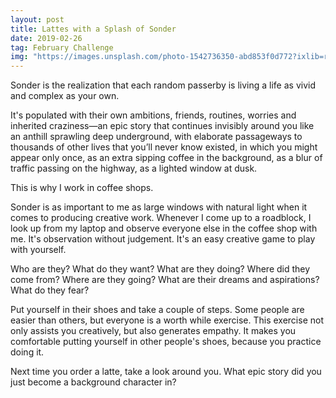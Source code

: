 ```yaml
---
layout: post
title: Lattes with a Splash of Sonder
date: 2019-02-26
tag: February Challenge
img: "https://images.unsplash.com/photo-1542736350-abd853f0d772?ixlib=rb-1.2.1&q=80&fm=jpg&crop=entropy&cs=tinysrgb&w=1080&fit=max&ixid=eyJhcHBfaWQiOjExNzczfQ"
---
```


Sonder is the realization that each random passerby is living a life as vivid and complex as your own.

It's populated with their own ambitions, friends, routines, worries and inherited craziness—an epic story that continues invisibly around you like an anthill sprawling deep underground, with elaborate passageways to thousands of other lives that you’ll never know existed, in which you might appear only once, as an extra sipping coffee in the background, as a blur of traffic passing on the highway, as a lighted window at dusk.

This is why I work in coffee shops.

Sonder is as important to me as large windows with natural light when it comes to producing creative work. Whenever I come up to a roadblock, I look up from my laptop and observe everyone else in the coffee shop with me. It's observation without judgement. It's an easy creative game to play with yourself.

Who are they? What do they want? What are they doing? Where did they come from? Where are they going? What are their dreams and aspirations? What do they fear?

Put yourself in their shoes and take a couple of steps. Some people are easier than others, but everyone is a worth while exercise. This exercise not only assists you creatively, but also generates empathy. It makes you comfortable putting yourself in other people's shoes, because you practice doing it.

Next time you order a latte, take a look around you. What epic story did you just become a background character in?
